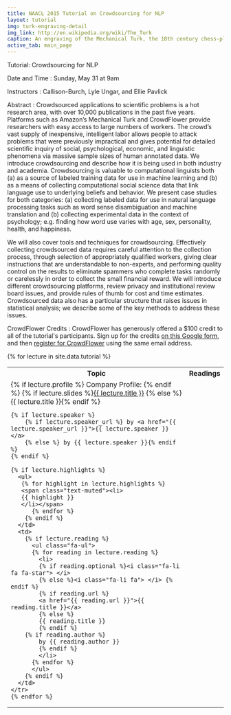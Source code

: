 ```yaml
---
title: NAACL 2015 Tutorial on Crowdsourcing for NLP
layout: tutorial
img: turk-engraving-detail
img_link: http://en.wikipedia.org/wiki/The_Turk
caption: An engraving of the Mechanical Turk, the 18th century chess-playing automaton
active_tab: main_page 
---
```


Tutorial: Crowdsourcing for NLP


Date and Time
: Sunday, May 31 at 9am

Instructors
: Callison-Burch, Lyle Ungar, and Ellie Pavlick

Abstract
: Crowdsourced applications to scientific problems is a hot research area, with over 10,000 publications in the past five years. Platforms such as Amazon’s Mechanical Turk and CrowdFlower provide researchers with easy access to large numbers of workers. The crowd’s vast supply of inexpensive, intelligent labor allows people to attack problems that were previously impractical and gives potential for detailed scientific inquiry of social, psychological, economic, and linguistic phenomena via massive sample sizes of human annotated data. We introduce crowdsourcing and describe how it is being used in both industry and academia. Crowdsourcing is valuable to computational linguists both (a) as a source of labeled training data for use in machine learning and (b) as a means of collecting computational social science data that link language use to underlying beliefs and behavior. We present case studies for both categories: (a) collecting labeled data for use in natural language processing tasks such as word sense disambiguation and machine translation and (b) collecting experimental data in the context of psychology; e.g. finding how word use varies with age, sex, personality, health, and happiness.

We will also cover tools and techniques for crowdsourcing. Effectively collecting crowdsourced data requires careful attention to the collection process, through selection of appropriately qualified workers, giving clear instructions that are understandable to non-experts, and performing quality control on the results to eliminate spammers who complete tasks randomly or carelessly in order to collect the small financial reward. We will introduce different crowdsourcing platforms, review privacy and institutional review board issues, and provide rules of thumb for cost and time estimates. Crowdsourced data also has a particular structure that raises issues in statistical analysis; we describe some of the key methods to address these issues.

CrowdFlower Credits
: CrowdFlower has generously offered a $100 credit to all of the tutorial's participants.  Sign up for the credits [on this Google form](https://docs.google.com/forms/d/1aT9eypWdCEeqMIhjgl6oF6W9AICMyoQb42yEI-gjnmQ/viewform?usp=send_form), and then [register for CrowdFlower](https://make.crowdflower.com/users/new) using the same email address.


<table class="table table-striped"> 
  <tbody>
    <tr>
      <th>Topic</th>
      <th>Readings</th>
    </tr>
    {% for lecture in site.data.tutorial %}
    <tr>
      <td>
	{% if lecture.profile %}
	Company Profile:  
        {% endif %}
        {% if lecture.slides %}<a href="{{ lecture.slides }}">{{ lecture.title }}</a>
        {% else %}{{ lecture.title }}{% endif %}

	{% if lecture.speaker %}
        {% if lecture.speaker_url %} by <a href="{{ lecture.speaker_url }}">{{ lecture.speaker }}</a>
        {% else %} by {{ lecture.speaker }}{% endif %}
	{% endif %}

	{% if lecture.highlights %}
	  <ul>
	   {% for highlight in lecture.highlights %}	
	   <span class="text-muted"><li>
	   {{ highlight }}
	   </li></span>
          {% endfor %}
        {% endif %}
      </td>
      <td>
        {% if lecture.reading %}
          <ul class="fa-ul">
          {% for reading in lecture.reading %}
            <li>
            {% if reading.optional %}<i class="fa-li fa fa-star"> </i>
            {% else %}<i class="fa-li fa"> </i> {% endif %}
            {% if reading.url %}
            <a href="{{ reading.url }}">{{ reading.title }}</a>
            {% else %}
            {{ reading.title }} 
            {% endif %}
	    {% if reading.author %}
            by {{ reading.author }}
            {% endif %}
            </li>
          {% endfor %}
          </ul>
        {% endif %}
      </td>
    </tr>
    {% endfor %}
  </tbody>
</table>
